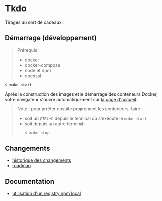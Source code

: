 # Tkdo

Tirages au sort de cadeaux.

## Démarrage (développement)

> Prérequis :
> - docker
> - docker-compose
> - node et npm
> - openssl

```
$ make start
```

Après la construction des images et le démarrage des conteneurs Docker, votre navigateur s'ouvre automatiquement sur [la page d'accueil](https://localhost).

> Note : pour arrêter ensuite proprement les conteneurs, faire :
> - soit un `CTRL+C` depuis le terminal où s'exécute le `make start`
> - soit depuis un autre terminal :
>   ```bash
>   $ make stop
>   ```

## Changements

- [historique des changements](./feature/done/README.md)
- [roadmap](./feature/todo/README.md)

## Documentation

- [utilisation d'un registry npm local](./doc/registry-npm-local.md)
